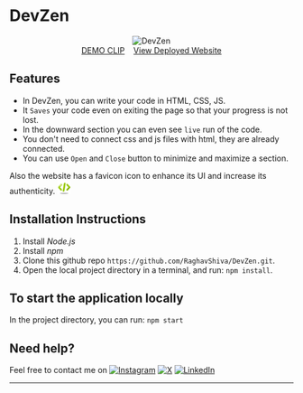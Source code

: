 
# DevZen
<p align="center">
<img src="https://github.com/58Tinkal/SortSight/Assets/working.png" alt="DevZen"/>

<br/>
<a href="https://drive.google.com/file/d/1QvuAsC4veG9WF4R8SlJaFURsNnJ5r0FR/view?usp=drive_link">DEMO CLIP</a>&nbsp&nbsp&nbsp
  <a href="https://devzen-sr.netlify.app/">View Deployed Website</a>
</p>


## Features

* In DevZen, you can write your code in HTML, CSS, JS.
* It `Saves` your code even on exiting the page so that your progress is not lost.
* In the downward section you can even see `live` run of the code.
* You don't need to connect css and js files with html, they are already connected.
* You can use `Open` and `Close` button to minimize and maximize a section.

Also the website has a favicon icon to enhance its UI and increase its authenticity.
<img width="24" alt="faviconicon" src="https://github.com/RaghavShiva/DevZen/raw/main/src/Assets/favicon.png">

## Installation Instructions

1. Install *Node.js*
2. Install *npm*
3. Clone this github repo `https://github.com/RaghavShiva/DevZen.git`.
4. Open the local project directory in a terminal, and run: `npm install`.

## To start the application locally

In the project directory, you can run: `npm start`

## Need help?

Feel free to contact me on
[![Instagram](https://img.shields.io/badge/Instagram-follow-purple.svg?logo=instagram&logoColor=white)](https://www.instagram.com/ragshiv04) [![X](https://img.shields.io/badge/X-follow-blue.svg?logo=x&logoColor=white
)](https://x.com/raghav_shiva04) [![LinkedIn](https://img.shields.io/badge/LinkedIn-follow-green.svg?logo=linkedin&logoColor=white)](https://www.linkedin.com/in/shiva-raghav-96b94a255?utm_source=share&utm_campaign=share_via&utm_content=profile&utm_medium=android_app)

---------
